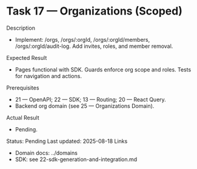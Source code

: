 <!--
File: 17-frontend-organizations.md
Purpose: Implement organizations scoped routes with RBAC and member
management. Provide list, details, members, and audit log views.
All Rights Reserved. Arodi Emmanuel
-->
# Task 17 — Organizations (Scoped)

Description
- Implement: /orgs, /orgs/:orgId, /orgs/:orgId/members,
  /orgs/:orgId/audit-log. Add invites, roles, and member removal.

Expected Result
- Pages functional with SDK. Guards enforce org scope and roles. Tests
  for navigation and actions.

Prerequisites
- 21 — OpenAPI; 22 — SDK; 13 — Routing; 20 — React Query.
- Backend org domain (see 25 — Organizations Domain).

Actual Result
- Pending.

Status: Pending
Last updated: 2025-08-18
Links
- Domain docs: ../domains
- SDK: see 22-sdk-generation-and-integration.md
